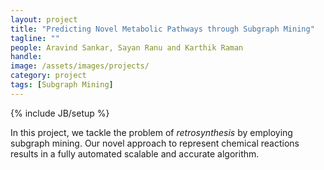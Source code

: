 ```yaml
---
layout: project
title: "Predicting Novel Metabolic Pathways through Subgraph Mining"
tagline: ""
people: Aravind Sankar, Sayan Ranu and Karthik Raman
handle: 
image: /assets/images/projects/
category: project
tags: [Subgraph Mining]
---
```

{% include JB/setup %}

In this project, we tackle the problem of _retrosynthesis_ by employing subgraph mining. Our novel approach to represent chemical reactions
results in a fully automated scalable and accurate algorithm.